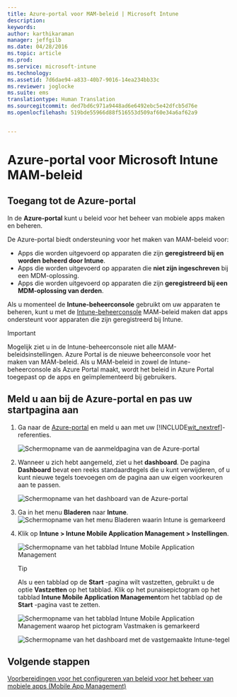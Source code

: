 ```yaml
---
title: Azure-portal voor MAM-beleid | Microsoft Intune
description: 
keywords: 
author: karthikaraman
manager: jeffgilb
ms.date: 04/28/2016
ms.topic: article
ms.prod: 
ms.service: microsoft-intune
ms.technology: 
ms.assetid: 7d6dae94-a833-40b7-9016-14ea234bb33c
ms.reviewer: joglocke
ms.suite: ems
translationtype: Human Translation
ms.sourcegitcommit: ded7bd6c971a9448ad6e6492ebc5e42dfcb5d76e
ms.openlocfilehash: 519bde55966d88f516553d509af60e34a6af62a9


---
```


# Azure-portal voor Microsoft Intune MAM-beleid
## Toegang tot de Azure-portal
In de **Azure-portal** kunt u beleid voor het beheer van mobiele apps maken en beheren.

De Azure-portal biedt ondersteuning voor het maken van MAM-beleid voor:
- Apps die worden uitgevoerd op apparaten die zijn **geregistreerd bij en worden beheerd door Intune**.
- Apps die worden uitgevoerd op apparaten die **niet zijn ingeschreven** bij een MDM-oplossing.
- Apps die worden uitgevoerd op apparaten die zijn **geregistreerd bij een MDM-oplossing van derden**.

Als u momenteel de **Intune-beheerconsole** gebruikt om uw apparaten te beheren, kunt u met de [Intune-beheerconsole](configure-and-deploy-mobile-application-management-policies-in-the-microsoft-intune-console.md) MAM-beleid maken dat apps ondersteunt voor apparaten die zijn geregistreerd bij Intune.
>[!IMPORTANT]
> Mogelijk ziet u in de Intune-beheerconsole niet alle MAM-beleidsinstellingen. Azure Portal is de nieuwe beheerconsole voor het maken van MAM-beleid. Als u MAM-beleid in zowel de Intune-beheerconsole als Azure Portal maakt, wordt het beleid in Azure Portal toegepast op de apps en geïmplementeerd bij gebruikers.

## Meld u aan bij de Azure-portal en pas uw startpagina aan

1.  Ga naar de [Azure-portal](https://portal.azure.com) en meld u aan met uw [!INCLUDE[wit_nextref](../includes/wit_nextref_md.md)]-referenties.

    ![Schermopname van de aanmeldpagina van de Azure-portal](../media/AppManagement/AzurePortal_MAMSigninPage.png)

2.  Wanneer u zich hebt aangemeld, ziet u het **dashboard**. De pagina **Dashboard** bevat een reeks standaardtegels die u kunt verwijderen, of u kunt nieuwe tegels toevoegen om de pagina aan uw eigen voorkeuren aan te passen.

    ![Schermopname van het dashboard van de Azure-portal](../media/AppManagement/AzurePortal_MAMStartboard_NoMAM.png)

3.  Ga in het menu **Bladeren** naar **Intune**.![Schermopname van het menu Bladeren waarin Intune is gemarkeerd](../media/AppManagement/AzurePortal_MAM_Browse_Intune.png)

4.  Klik op **Intune > Intune Mobile Application Management > Instellingen**.

    ![Schermopname van het tabblad Intune Mobile Application Management](../media/AppManagement/AzurePortal_MAM_Mainblade.png)

    > [!TIP]
    > Als u een tabblad op de **Start** -pagina wilt vastzetten, gebruikt u de optie **Vastzetten** op het tabblad.  Klik op het punaisepictogram op het tabblad **Intune Mobile Application Management**om het tabblad op de **Start** -pagina vast te zetten.

    ![Schermopname van het tabblad Intune Mobile Application Management waarop het pictogram Vastmaken is gemarkeerd](../media/AppManagement/AzurePortal_MAM_PinBladeAction.png)

    ![Schermopname van het dashboard met de vastgemaakte Intune-tegel](../media/AppManagement/AzurePortal_MAM_Startboard_withMAM.png)
## Volgende stappen
[Voorbereidingen voor het configureren van beleid voor het beheer van mobiele apps (Mobile App Management)](get-ready-to-configure-mobile-app-management-policies-with-microsoft-intune.md)



<!--HONumber=Jun16_HO4-->


